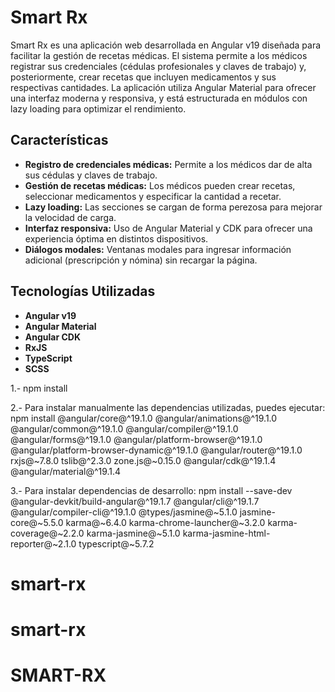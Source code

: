 # Smart Rx

Smart Rx es una aplicación web desarrollada en Angular v19 diseñada para facilitar la gestión de recetas médicas. El sistema permite a los médicos registrar sus credenciales (cédulas profesionales y claves de trabajo) y, posteriormente, crear recetas que incluyen medicamentos y sus respectivas cantidades. La aplicación utiliza Angular Material para ofrecer una interfaz moderna y responsiva, y está estructurada en módulos con lazy loading para optimizar el rendimiento.

## Características

- **Registro de credenciales médicas:** Permite a los médicos dar de alta sus cédulas y claves de trabajo.
- **Gestión de recetas médicas:** Los médicos pueden crear recetas, seleccionar medicamentos y especificar la cantidad a recetar.
- **Lazy loading:** Las secciones se cargan de forma perezosa para mejorar la velocidad de carga.
- **Interfaz responsiva:** Uso de Angular Material y CDK para ofrecer una experiencia óptima en distintos dispositivos.
- **Diálogos modales:** Ventanas modales para ingresar información adicional (prescripción y nómina) sin recargar la página.

## Tecnologías Utilizadas

- **Angular v19**
- **Angular Material**
- **Angular CDK**
- **RxJS**
- **TypeScript**
- **SCSS**

1.- npm install

2.- Para instalar manualmente las dependencias utilizadas, puedes ejecutar:
  npm install @angular/core@^19.1.0 @angular/animations@^19.1.0 @angular/common@^19.1.0 @angular/compiler@^19.1.0 @angular/forms@^19.1.0 @angular/platform-browser@^19.1.0 @angular/platform-browser-dynamic@^19.1.0 @angular/router@^19.1.0 rxjs@~7.8.0 tslib@^2.3.0 zone.js@~0.15.0 @angular/cdk@^19.1.4 @angular/material@^19.1.4

3.- Para instalar dependencias de desarrollo: npm install --save-dev @angular-devkit/build-angular@^19.1.7 @angular/cli@^19.1.7 @angular/compiler-cli@^19.1.0 @types/jasmine@~5.1.0 jasmine-core@~5.5.0 karma@~6.4.0 karma-chrome-launcher@~3.2.0 karma-coverage@~2.2.0 karma-jasmine@~5.1.0 karma-jasmine-html-reporter@~2.1.0 typescript@~5.7.2

# smart-rx
# smart-rx
# SMART-RX
